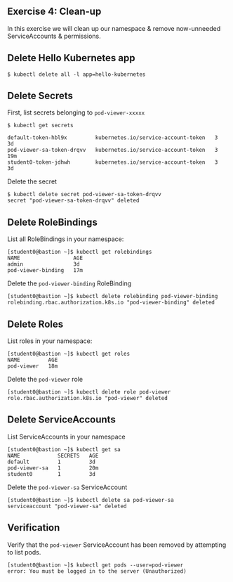 ## Exercise 4: Clean-up

In this exercise we will clean up our namespace & remove now-unneeded
ServiceAccounts & permissions.


## Delete Hello Kubernetes app

````
$ kubectl delete all -l app=hello-kubernetes
````

## Delete Secrets

First, list secrets belonging to `pod-viewer-xxxxx`

````
$ kubectl get secrets
````
````
default-token-hbl9x         kubernetes.io/service-account-token   3         3d
pod-viewer-sa-token-drqvv   kubernetes.io/service-account-token   3         19m
student0-token-jdhwh        kubernetes.io/service-account-token   3         3d
````

Delete the secret

````
$ kubectl delete secret pod-viewer-sa-token-drqvv 
secret "pod-viewer-sa-token-drqvv" deleted
````
## Delete RoleBindings

List all RoleBindings in your namespace:

````
[student0@bastion ~]$ kubectl get rolebindings
NAME                 AGE
admin                3d
pod-viewer-binding   17m
````

Delete the `pod-viewer-binding` RoleBinding

````
[student0@bastion ~]$ kubectl delete rolebinding pod-viewer-binding
rolebinding.rbac.authorization.k8s.io "pod-viewer-binding" deleted
````

## Delete Roles
List roles in your namespace:

````
[student0@bastion ~]$ kubectl get roles
NAME         AGE
pod-viewer   18m
````

Delete the `pod-viewer` role

````
[student0@bastion ~]$ kubectl delete role pod-viewer
role.rbac.authorization.k8s.io "pod-viewer" deleted
````

## Delete ServiceAccounts

List ServiceAccounts in your namespace

````
[student0@bastion ~]$ kubectl get sa
NAME            SECRETS   AGE
default         1         3d
pod-viewer-sa   1         20m
student0        1         3d
````

Delete the `pod-viewer-sa` ServiceAccount

````
[student0@bastion ~]$ kubectl delete sa pod-viewer-sa
serviceaccount "pod-viewer-sa" deleted
````

## Verification

Verify that the `pod-viewer` ServiceAccount has been removed by attempting to
list pods.

````
[student0@bastion ~]$ kubectl get pods --user=pod-viewer
error: You must be logged in to the server (Unauthorized)
````
